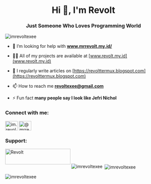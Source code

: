 <h1 align="center">Hi 👋, I'm Revolt</h1>
<h3 align="center">Just Someone Who Loves Programming World</h3>

<p align="left"> <img src="https://komarev.com/ghpvc/?username=imrevoltexee&label=Profile%20views&color=0e75b6&style=flat" alt="imrevoltexee" /> </p>

- 🤔 I’m looking for help with **www.mrrevolt.my.id/**

- 👨‍💻 All of my projects are available at [www.revolt.my.id](www.revolt.my.id)

- 📝 I regularly write articles on [https://revolttermux.blogspot.com](https://revolttermux.blogspot.com)

- 📫 How to reach me **revoltexee@gmail.com**

- ⚡ Fun fact **many people say I look like Jefri Nichol**

<h3 align="left">Connect with me:</h3>
<p align="left">
<a href="https://instagram.com/im.revolt" target="blank"><img align="center" src="https://raw.githubusercontent.com/rahuldkjain/github-profile-readme-generator/master/src/images/icons/Social/instagram.svg" alt="im.revolt" height="30" width="40" /></a>
<a href="https://www.youtube.com/c/@mrrevolt" target="blank"><img align="center" src="https://raw.githubusercontent.com/rahuldkjain/github-profile-readme-generator/master/src/images/icons/Social/youtube.svg" alt="@mrrevolt" height="30" width="40" /></a>
</p>


<h3 align="left">Support:</h3>
<p><a href="https://www.buymeacoffee.com/Revolt"> <img align="left" src="https://cdn.buymeacoffee.com/buttons/v2/default-yellow.png" height="50" width="210" alt="Revolt" /></a></p><br><br>


<p><img align="left" src="https://github-readme-stats.vercel.app/api/top-langs?username=imrevoltexee&show_icons=true&locale=en&layout=compact" alt="imrevoltexee" /></p>

<p>&nbsp;<img align="center" src="https://github-readme-stats.vercel.app/api?username=imrevoltexee&show_icons=true&locale=en" alt="imrevoltexee" /></p>

<p><img align="center" src="https://github-readme-streak-stats.herokuapp.com/?user=imrevoltexee&" alt="imrevoltexee" /></p>

